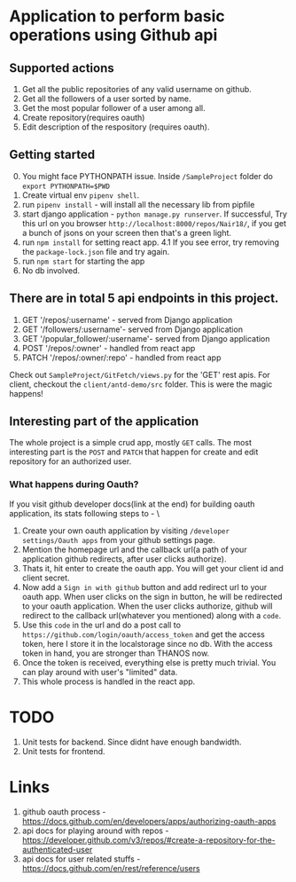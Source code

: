 # Application to perform basic operations using Github api

## Supported actions
1. Get all the public repositories of any valid username on github.
2. Get all the followers of a user sorted by name.
3. Get the most popular follower of a user among all.
4. Create repository(requires oauth)
5. Edit description of the respository (requires oauth).

## Getting started
0. You might face PYTHONPATH issue. Inside ```/SampleProject``` folder do ```export PYTHONPATH=$PWD``` 
1. Create virtual env ```pipenv shell```.
2. run ```pipenv install``` - will install all the necessary lib from pipfile
3. start django application - ```python manage.py runserver```. If successful, Try this url on you browser ```http://localhost:8000/repos/Nair18/```, if you get a      bunch of jsons on your screen then that's a green light.
4. run ```npm install``` for setting react app.
4.1 If you see error, try removing the ```package-lock.json``` file and try again.
5. run ```npm start``` for starting the app
6. No db involved.

## There are in total 5 api endpoints in this project.
1. GET '/repos/:username' - served from Django application
2. GET '/followers/:username'- served from Django application
3. GET '/popular_follower/:username'- served from Django application
4. POST '/repos/:owner' - handled from react app
5. PATCH '/repos/:owner/:repo' - handled from react app

Check out ```SampleProject/GitFetch/views.py``` for the 'GET' rest apis. For client, checkout the ```client/antd-demo/src``` folder. This is were the magic happens!

## Interesting part of the application
The whole project is a simple crud app, mostly ```GET``` calls. The most interesting part is the ```POST``` and ```PATCH``` that happen for create and edit repository for an authorized user.
  ### What happens during Oauth?
  If you visit github developer docs(link at the end) for building oauth application, its stats following steps to - \
  1. Create your own oauth application by visiting ```/developer settings/Oauth apps``` from your github settings page.
  2. Mention the homepage url and the callback url(a path of your application github redirects, after user clicks authorize).
  3. Thats it, hit enter to create the oauth app. You will get your client id and client secret.
  4. Now add a ```Sign in with github``` button and add redirect url to your oauth app. When user clicks on the sign in button, he will be redirected to your oauth      application. When the user clicks authorize, github will redirect to the callback url(whatever you mentioned) along with a ```code```.
  5. Use this ```code``` in the url and do a post call to ```https://github.com/login/oauth/access_token``` and get the access token, here I store it in the              localstorage since no db. With the access token in hand, you are stronger than THANOS now.
  6. Once the token is received, everything else is pretty much trivial. You can play around with user's "limited" data. 
  7. This whole process is handled in the react app.
  
# TODO
1. Unit tests for backend. Since didnt have enough bandwidth.
2. Unit tests for frontend. 

# Links
1. github oauth process - https://docs.github.com/en/developers/apps/authorizing-oauth-apps
2. api docs for playing around with repos - https://developer.github.com/v3/repos/#create-a-repository-for-the-authenticated-user
3. api docs for user related stuffs - https://docs.github.com/en/rest/reference/users
